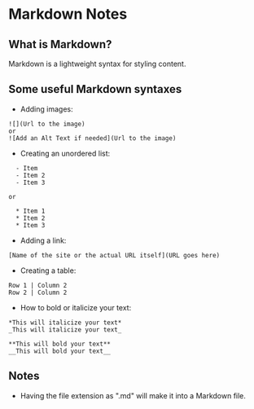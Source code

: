 # Markdown Notes

## What is Markdown?
Markdown is a lightweight syntax for styling content.

## Some useful Markdown syntaxes
* Adding images:
```
![](Url to the image)
or
![Add an Alt Text if needed](Url to the image)
```
* Creating an unordered list:
```
  - Item
  - Item 2
  - Item 3

or

  * Item 1
  * Item 2
  * Item 3
```
* Adding a link:
```
[Name of the site or the actual URL itself](URL goes here)
```
* Creating a table:
```
Row 1 | Column 2
Row 2 | Column 2
```
* How to bold or italicize your text:
```
*This will italicize your text*
_This will italicize your text_

**This will bold your text**
__This will bold your text__
```

## Notes
* Having the file extension as ".md" will make it into a Markdown file.
